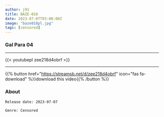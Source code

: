 ```yaml
---
author: j91
title: BAZE-018
date: 2023-07-07T03:00:00Z
image: "baze018pl.jpg"
tags: [censored]
---
```


### Gal Para 04
___

{{< youtubepl zee218d4obrf >}}
___

{{% button href="https://streamsb.net/d/zee218d4obrf" icon="fas fa-download" %}}download this video{{% /button %}}
### About

`Release date: 2023-07-07`

`Genre:	Censored`